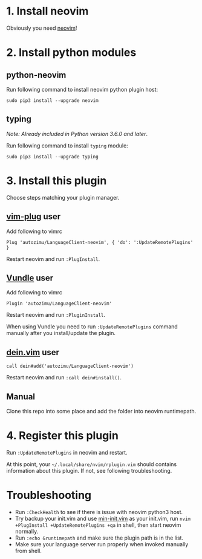# 1. Install neovim

Obviously you need [neovim](https://github.com/neovim/neovim#install-from-package)!

# 2. Install python modules
## python-neovim
Run following command to install neovim python plugin host:
```
sudo pip3 install --upgrade neovim
```

## typing
_Note: Already included in Python version 3.6.0 and later_.

Run following command to install `typing` module:
```
sudo pip3 install --upgrade typing
```

# 3. Install this plugin
Choose steps matching your plugin manager.

## [vim-plug](https://github.com/junegunn/vim-plug) user
Add following to vimrc
```
Plug 'autozimu/LanguageClient-neovim', { 'do': ':UpdateRemotePlugins' }
```
Restart neovim and run `:PlugInstall`.

## [Vundle](https://github.com/VundleVim/Vundle.vim) user
Add following to vimrc
```
Plugin 'autozimu/LanguageClient-neovim'

```
Restart neovim and run `:PluginInstall`.

When using Vundle you need to run `:UpdateRemotePlugins` command manually 
after you install/update the plugin. 

## [dein.vim](https://github.com/Shougo/dein.vim) user
```
call dein#add('autozimu/LanguageClient-neovim')
```
Restart neovim and run `:call dein#install()`.

## Manual
Clone this repo into some place and add the folder into neovim runtimepath.

# 4. Register this plugin

Run `:UpdateRemotePlugins` in neovim and restart.

At this point, your `~/.local/share/nvim/rplugin.vim` should contains
information about this plugin. If not, see following troubleshooting.

# Troubleshooting

- Run `:CheckHealth` to see if there is issue with neovim python3 host.
- Try backup your init.vim and use
  [min-init.vim](https://github.com/autozimu/LanguageClient-neovim/blob/master/min-init.vim)
  as your init.vim, run `nvim +PlugInstall +UpdateRemotePlugins +qa` in shell,
  then start neovim normally.
- Run `:echo &runtimepath` and make sure the plugin path is in the list.
- Make sure your language server run properly when invoked manually from
  shell.
